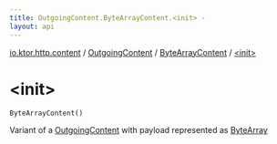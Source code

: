 ```yaml
---
title: OutgoingContent.ByteArrayContent.<init> - 
layout: api
---
```


<div class='api-docs-breadcrumbs'><a href="../../index.html">io.ktor.http.content</a> / <a href="../index.html">OutgoingContent</a> / <a href="index.html">ByteArrayContent</a> / <a href="./-init-.html">&lt;init&gt;</a></div>

# &lt;init&gt;

<div class="signature"><code><span class="identifier">ByteArrayContent</span><span class="symbol">(</span><span class="symbol">)</span></code></div>

Variant of a <a href="../index.html">OutgoingContent</a> with payload represented as <a href="https://kotlinlang.org/api/latest/jvm/stdlib/kotlin/-byte-array/index.html">ByteArray</a>

